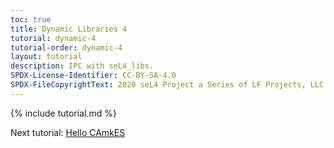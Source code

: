 ```yaml
---
toc: true
title: Dynamic Libraries 4
tutorial: dynamic-4
tutorial-order: dynamic-4
layout: tutorial
description: IPC with seL4_libs.
SPDX-License-Identifier: CC-BY-SA-4.0
SPDX-FileCopyrightText: 2020 seL4 Project a Series of LF Projects, LLC.
---
```

{% include tutorial.md %}
<script src="{{ base.url | prepend: site.url }}/assets/js/toggle-markdown.js"></script>

Next tutorial: <a href="../CAmkES/hello-camkes-0">Hello CAmkES</a>

